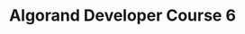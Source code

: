 ---
title: "Algorand Developer Course 6"
description: "Understand all you need to know about transactions and payments in Algorand and making your own transactions. By the end of this module, you will have learn how to construct and make an Algo payment, make an ASA transfer, understand what an Indexer is and its uses as well as how to use it, and creating an online payment application using myAlgo Connect SDK library."
type: "course"
category: "Algorand Protocol Course,Algorand Components,ASA"
difficulty: ""
summary: "How to make your own transactions and payments in Algorand"
file_path: ""
image: "https://assets-global.website-files.com/5e39e095596498a8b9624af1/5ffca6e3e0d8ad9231cc2af6_Portfolio-course---final.png"
link: "https://drive.google.com/file/d/1nzibs5ajPb-wH1-7Ahg8JGzOfIkJGljv/view"
status: "open"
---